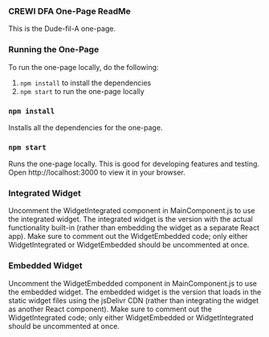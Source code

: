 ### CREWI DFA One-Page ReadMe

This is the Dude-fil-A one-page. 


### Running the One-Page

To run the one-page locally, do the following:
1. `npm install` to install the dependencies
2. `npm start` to run the one-page locally


### `npm install`

Installs all the dependencies for the one-page.


### `npm start`

Runs the one-page locally. This is good for developing features and testing. Open http://localhost:3000 to view it in your browser.


### Integrated Widget

Uncomment the WidgetIntegrated component in MainComponent.js to use the integrated widget. The integrated widget is the version with the actual functionality built-in (rather than embedding the widget as a separate React app). Make sure to comment out the WidgetEmbedded code; only either WidgetIntegrated or WidgetEmbedded should be uncommented at once.


### Embedded Widget

Uncomment the WidgetEmbedded component in MainComponent.js to use the embedded widget. The embedded widget is the version that loads in the static widget files using the jsDelivr CDN (rather than integrating the widget as another React component). Make sure to comment out the WidgetIntegrated code; only either WidgetEmbedded or WidgetIntegrated should be uncommented at once.